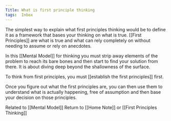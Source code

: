 ```yaml
---
Title: What is first principle thinking
tags:  Inbox
---
```


The simplest way to explain what first principles thinking would be to define it as a framework that bases your thinking on what is true. [[First Principles]] are what is true and what can rely completely on without needing to assume or rely on anecdotes.

In this [[Mental Model]] for thinking you must strip away elements of the problem to reach its bare bones and then start to find your solution from there.  It is about diving deep beyond the shallowness of the surface.

To think from first principles, you must [[establish the first principles]] first.

Once you figure out what the first principles are, you can then use them to understand what is actually happening, free of assumption and then base your decision on those principles.






















Related to [[Mental Model]]
Return to [[Home Note]] or [[First Principles Thinking]]